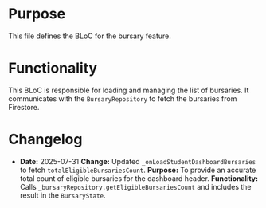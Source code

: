 # Purpose

This file defines the BLoC for the bursary feature.

# Functionality

This BLoC is responsible for loading and managing the list of bursaries. It communicates with the `BursaryRepository` to fetch the bursaries from Firestore.

# Changelog

- **Date:** 2025-07-31
  **Change:** Updated `_onLoadStudentDashboardBursaries` to fetch `totalEligibleBursariesCount`.
  **Purpose:** To provide an accurate total count of eligible bursaries for the dashboard header.
  **Functionality:** Calls `_bursaryRepository.getEligibleBursariesCount` and includes the result in the `BursaryState`.